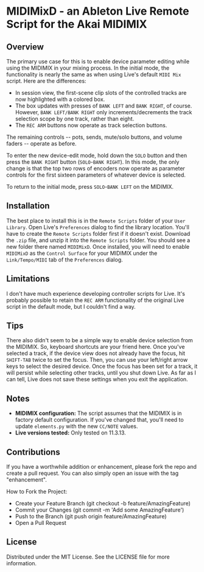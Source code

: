 # MIDIMixD - an Ableton Live Remote Script for the Akai MIDIMIX

## Overview

The primary use case for this is to enable device parameter editing while using the MIDIMIX in your mixing process.  In the initial mode, the functionality is nearly the same as when using Live's default `MIDI Mix` script.  Here are the differences: 
- In session view, the first-scene clip slots of the controlled tracks are now highlighted with a colored box.  
-  The box updates with presses of `BANK LEFT` and `BANK RIGHT`, of course.  However, `BANK LEFT/BANK RIGHT` only increments/decrements the track selection scope by one track, rather than eight.
- The `REC ARM` buttons now operate as track selection buttons.

The remaining controls -- pots, sends, mute/solo buttons, and volume faders -- operate as before.

To enter the new device-edit mode, hold down the `SOLO` button and then press the `BANK RIGHT` button (`SOLO`-`BANK RIGHT`).  In this mode, the only change is that the top two rows of encoders now operate as parameter controls for the first sixteen parameters of whatever device is selected.

To return to the initial mode, press `SOLO`-`BANK LEFT` on the MIDIMIX.

## Installation
The best place to install this is in the `Remote Scripts` folder of your `User Library`.  Open  Live's `Preferences` dialog to find the library location.  You'll have to create the `Remote Scripts` folder first if it doesn't exist.  Download the `.zip` file, and unzip it into the `Remote Scripts` folder.  You should see a new folder there named `MIDIMixD`.  Once installed, you will need to enable `MIDIMixD` as the `Control Surface` for your MIDIMIX under the `Link/Tempo/MIDI` tab of the `Preferences` dialog.


## Limitations
I don't have much experience developing controller scripts for Live.  It's probably possible to retain the `REC ARM` functionality of the original Live script in the default mode, but I couldn't find a way.

## Tips
There also didn't seem to be a simple way to enable device selection from the MIDIMIX.  So, keyboard shortcuts are your friend here.  Once you've selected a track, if the device view does not already have the focus, hit `SHIFT-TAB` twice to set the focus.  Then, you can use your left/right arrow keys to select the desired device.  Once the focus has been set for a track, it will persist while selecting other tracks, until you shut down Live.  As far as I can tell, Live does not save these settings when you exit the application.

## Notes
- **MIDIMIX configuration:** The script assumes that the MIDIMIX is in factory default configuration.  If you've changed that, you'll need to update `elements.py` with the new `CC/NOTE` values.
- **Live versions tested:**  Only tested on 11.3.13.

## Contributions
If you have a worthwhile addition or enhancement, please fork the repo and create a pull request. You can also simply open an issue with the tag "enhancement".

How to Fork the Project:
- Create your Feature Branch (git checkout -b feature/AmazingFeature)
- Commit your Changes (git commit -m 'Add some AmazingFeature')
- Push to the Branch (git push origin feature/AmazingFeature)
- Open a Pull Request

## License
Distributed under the MIT License. See the LICENSE file for more information.